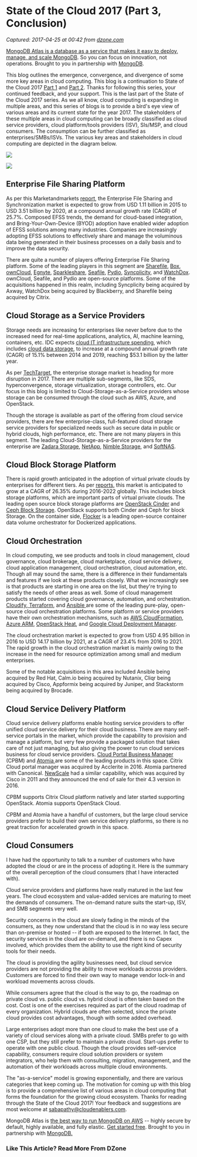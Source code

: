 # State of the Cloud 2017 (Part 3, Conclusion)

_Captured: 2017-04-25 at 00:42 from [dzone.com](https://dzone.com/articles/state-of-the-cloud-2017-part-3-conclusion?utm_content=bufferd7de0&utm_medium=social&utm_source=twitter.com&utm_campaign=buffer)_

[MongoDB Atlas is a database as a service that makes it easy to deploy, manage, and scale MongoDB](https://dzone.com/go?i=193126&u=https%3A%2F%2Fwww.mongodb.com%2Fcloud%2Fatlas%2Flp%2Ftry-2%3Futm_medium%3DDisplay%26utm_source%3Ddzone%26utm_campaign%3DWW_Reg_ATLAS_Dzone%26utm_content%3Dpre-post-roll%26utm_term%3Dcloud%26jmp%3Ddzone-ad). So you can focus on innovation, not operations. Brought to you in partnership with [MongoDB](https://dzone.com/go?i=193126&u=https%3A%2F%2Fwww.mongodb.com%2Fcloud%2Fatlas%2Flp%2Ftry-2%3Futm_medium%3DDisplay%26utm_source%3Ddzone%26utm_campaign%3DWW_Reg_ATLAS_Dzone%26utm_content%3Dpre-post-roll%26utm_term%3Dcloud%26jmp%3Ddzone-ad).

This blog outlines the emergence, convergence, and divergence of some more key areas in cloud computing. This blog is a continuation to State of the Cloud 2017 [Part 1](https://dzone.com/articles/state-of-the-cloud-2017-part-1) and [Part 2](https://dzone.com/articles/state-of-the-cloud-2017-part-2). Thanks for following this series, your continued feedback, and your support. This is the last part of the State of the Cloud 2017 series. As we all know, cloud computing is expanding in multiple areas, and this series of blogs is to provide a bird's eye view of various areas and its current state for the year 2017. The stakeholders of these multiple areas in cloud computing can be broadly classified as cloud service providers, cloud platform/tools providers (ISV), SIs/MSP, and cloud consumers. The consumption can be further classified as enterprises/SMBs/ISVs. The various key areas and stakeholders in cloud computing are depicted in the diagram below.

![](https://www.cloudenablers.com/wp-content/uploads/2017/04/stateofcloud-3.png)

![](https://www.cloudenablers.com/wp-content/uploads/2017/04/cloud3service.png)

## Enterprise File Sharing Platform

As per this Marketandmarkets [report](http://www.marketsandmarkets.com/Market-Reports/enterprise-file-sharing-and-synchronization-market-149308334.html), the Enterprise File Sharing and Synchronization market is expected to grow from USD 1.11 billion in 2015 to USD 3.51 billion by 2020, at a compound annual growth rate (CAGR) of 25.7%. Composed EFSS trends, the demand for cloud-based integration, and Bring-Your-Own-Device (BYOD) adoption have enabled wider adoption of EFSS solutions among many industries. Companies are increasingly adopting EFSS solutions to effectively share and manage the voluminous data being generated in their business processes on a daily basis and to improve the data security.

There are quite a number of players offering Enterprise File Sharing platform. Some of the leading players in this segment are [Sharefile](https://www.citrix.com/products/sharefile/), [Box](https://www.box.com/), [ownCloud](https://owncloud.org/), [Egnyte](http://www.egnyte.com/), [Sparkleshare](https://www.sparkleshare.org/), [Seafile](https://www.seafile.com/en/home/), [Pydio](https://pydio.com/), [Syncplicity](https://www.syncplicity.com/), and [WatchDox](https://us.blackberry.com/enterprise/blackberry-workspaces). ownCloud, Seafile, and Pydio are open-source platforms. Some of the acquisitions happened in this realm, including Syncplicity being acquired by Axway, WatchDox being acquired by Blackberry, and Sharefile being acquired by Citrix.

## Cloud Storage as a Service Providers

Storage needs are increasing for enterprises like never before due to the increased need for real-time applications, analytics, AI, machine learning, containers, etc. IDC expects [cloud IT infrastructure spending](http://www.forbes.com/sites/louiscolumbus/2016/03/13/roundup-of-cloud-computing-forecasts-and-market-estimates-2016/#2c7808e774b0), which includes [cloud data storage](http://info.zadarastorage.com/getting-great-performance-in-the-cloud-whitepaper-0), to increase at a compound annual growth rate (CAGR) of 15.1% between 2014 and 2019, reaching $53.1 billion by the latter year.

As per [TechTarget](http://searchstorage.techtarget.com/news/450411311/Enterprise-storage-market-poised-for-more-disruption-in-2017), the enterprise storage market is heading for more disruption in 2017. There are multiple sub-segments, like SDS, hyperconvergence, storage virtualization, storage controllers, etc. Our focus in this blog is limited to Cloud-Storage-as-a-Service providers whose storage can be consumed through the cloud such as AWS, Azure, and OpenStack.

Though the storage is available as part of the offering from cloud service providers, there are few enterprise-class, full-featured cloud storage service providers for specialized needs such as secure data in public or hybrid clouds, high performance, etc. There are not many players in this segment. The leading Cloud-Storage-as-a-Service providers for the enterprise are [Zadara Storage](https://www.zadarastorage.com/), [NetApp](http://www.netapp.com/us/solutions/cloud/hybrid-cloud/index.aspx), [Nimble Storage](https://www.nimblestorage.com/technology-products/nimble-cloud-volumes/), and [SoftNAS](https://www.softnas.com/wp/).

## Cloud Block Storage Platform

There is rapid growth anticipated in the adoption of virtual private clouds by enterprises for different tiers. As per [reports](https://globenewswire.com/news-release/2016/11/01/885249/0/en/Virtual-Private-Cloud-Market-is-Growing-at-26-35-CAGR-to-2022.html), this market is anticipated to grow at a CAGR of 26.35% during 2016-2022 globally. This includes block storage platforms, which are important parts of virtual private clouds. The leading open source block storage platforms are [OpenStack Cinder](https://wiki.openstack.org/wiki/Cinder) and [Ceph Block Storage](http://ceph.com/ceph-storage/block-storage/). OpenStack supports both Cinder and Ceph for block Storage. On the container side, [Flocker](https://clusterhq.com/flocker/introduction/) is a leading open-source container data volume orchestrator for Dockerized applications.

## Cloud Orchestration

In cloud computing, we see products and tools in cloud management, cloud governance, cloud brokerage, cloud marketplace, cloud service delivery, cloud application management, cloud orchestration, cloud automation, etc. Though all may sound the same, there is a difference in their fundamentals and features if we look at these products closely. What we increasingly see is that products are starting in one area on the list, but they're trying to satisfy the needs of other areas as well. Some of cloud management products started covering cloud governance, automation, and orchestration. [Cloudify](http://getcloudify.org/),[ Terraform](https://www.terraform.io/), and [Ansible ](https://www.ansible.com/)are some of the leading pure-play, open-source cloud orchestration platforms. Some platform or service providers have their own orchestration mechanisms, such as [AWS CloudFormation](https://aws.amazon.com/cloudformation/), [Azure ARM](https://docs.microsoft.com/en-us/azure/azure-resource-manager/resource-group-overview), [OpenStack Heat](https://wiki.openstack.org/wiki/Heat), and [Google Cloud Deployment Manager](https://cloud.google.com/deployment-manager/docs/).

The cloud orchestration market is expected to grow from USD 4.95 billion in 2016 to USD 14.17 billion by 2021, at a CAGR of 23.4% from 2016 to 2021. The rapid growth in the cloud orchestration market is mainly owing to the increase in the need for resource optimization among small and medium enterprises.

Some of the notable acquisitions in this area included Ansible being acquired by Red Hat, Calm.io being acquired by Nutanix, Cliqr being acquired by Cisco, Appformix being acquired by Juniper, and Stackstorm being acquired by Brocade.

## Cloud Service Delivery Platform

Cloud service delivery platforms enable hosting service providers to offer unified cloud service delivery for their cloud business. There are many self-service portals in the market, which provide the capability to provision and manage a platform, but very few provide a packaged solution that takes care of not just managing, but also giving the power to run cloud services business for cloud service providers. [Cloud Portal Business Manager](https://accelerite.com/products/cloudportal-business-manager/) (CPBM) and [Atomia ](https://www.atomia.com/2014/10/30/atomia-canonical-managed-openstack/)are some of the leading products in this space. Citrix Cloud portal manager was acquired by Acclerite in 2016. Atomia partnered with Canonical. [NewScale](http://www.cisco.com/c/en/us/products/cloud-systems-management/data-center-automation/eot_nScale_ssPortal.html) had a similar capability, which was acquired by Cisco in 2011 and they announced the end of sale for their 4.3 version in 2016.

CPBM supports Citrix Cloud platform natively and later started supporting OpenStack. Atomia supports OpenStack Cloud.

CPBM and Atomia have a handful of customers, but the large cloud service providers prefer to build their own service delivery platforms, so there is no great traction for accelerated growth in this space.

## Cloud Consumers

I have had the opportunity to talk to a number of customers who have adopted the cloud or are in the process of adopting it. Here is the summary of the overall perception of the cloud consumers (that I have interacted with).

Cloud service providers and platforms have really matured in the last few years. The cloud ecosystem and value-added services are maturing to meet the demands of consumers. The on-demand nature suits the start-up, ISV, and SMB segments very well.

Security concerns in the cloud are slowly fading in the minds of the consumers, as they now understand that the cloud is in no way less secure than on-premise or hosted -- if both are exposed to the Internet. In fact, the security services in the cloud are on-demand, and there is no Capex involved, which provides them the ability to use the right kind of security tools for their needs.

The cloud is providing the agility businesses need, but cloud service providers are not providing the ability to move workloads across providers. Customers are forced to find their own way to manage vendor lock-in and workload movements across clouds.

While consumers agree that the cloud is the way to go, the roadmap on private cloud vs. public cloud vs. hybrid cloud is often taken based on the cost. Cost is one of the exercises required as part of the cloud roadmap of every organization. Hybrid clouds are often selected, since the private cloud provides cost advantages, though with some added overhead.

Large enterprises adopt more than one cloud to make the best use of a variety of cloud services along with a private cloud. SMBs prefer to go with one CSP, but they still prefer to maintain a private cloud. Start-ups prefer to operate with one public cloud. Though the cloud provides self-service capability, consumers require cloud solution providers or system integrators, who help them with consulting, migration, management, and the automation of their workloads across multiple cloud environments.

The "as-a-service" model is growing exponentially, and there are various categories that keep coming up. The motivation for coming up with this blog is to provide a comprehensive list of various areas in cloud computing that forms the foundation for the growing cloud ecosystem. Thanks for reading through the State of the Cloud 2017! Your feedback and suggestions are most welcome at sabapathy@cloudenablers.com.

MongoDB Atlas is [the best way to run MongoDB on AWS](https://dzone.com/go?i=193125&u=https%3A%2F%2Fwww.mongodb.com%2Fcloud%2Fatlas%2Flp%2Ftry-2%3Futm_medium%3DDisplay%26utm_source%3Ddzone%26utm_campaign%3DWW_Reg_ATLAS_Dzone%26utm_content%3Dpre-post-roll%26utm_term%3Dcloud%26jmp%3Ddzone-ad) -- highly secure by default, highly available, and fully elastic. [Get started free](https://dzone.com/go?i=193125&u=https%3A%2F%2Fwww.mongodb.com%2Fcloud%2Fatlas%2Flp%2Ftry-2%3Futm_medium%3DDisplay%26utm_source%3Ddzone%26utm_campaign%3DWW_Reg_ATLAS_Dzone%26utm_content%3Dpre-post-roll%26utm_term%3Dcloud%26jmp%3Ddzone-ad). Brought to you in partnership with [MongoDB.](https://dzone.com/go?i=193125&u=https%3A%2F%2Fwww.mongodb.com%2Fcloud%2Fatlas%2Flp%2Ftry-2%3Futm_medium%3DDisplay%26utm_source%3Ddzone%26utm_campaign%3DWW_Reg_ATLAS_Dzone%26utm_content%3Dpre-post-roll%26utm_term%3Dcloud%26jmp%3Ddzone-ad)

### Like This Article? Read More From DZone
